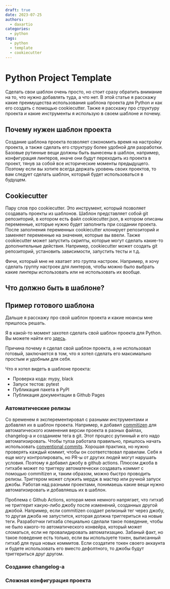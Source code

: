 ```yaml
---
draft: true
date: 2023-07-25
authors:
  - daxartio
categories:
  - python
tags:
  - python
  - template
  - cookiecutter
---
```


# Python Project Template

Сделать свои шаблон очень просто, но стоит сразу обратить внимание на то, что нужно добавлять туда, а что нет. В этой статье я расскажу какие преимущества использования шаблона проекта для Python и как его создать с помощью cookiecutter. Также я расскажу про структуру проекта и какие инструменты я использую в своем шаблоне и почему.

<!-- more -->

## Почему нужен шаблон проекта

Создание шаблона проекта позволяет сэкономить время на настройку проекта, а также сделать его структуру более удобной для разработки. Базовые рутинные вещи должны быть вынесены в шаблон, например, конфигурация линтеров, иначе они будут переходить из проекта в проект, тянув за собой все исторические моменты предыдущего. Поэтому если вы хотите всегда держать уровень своих проектов, то вам следует сделать шаблон, который будет использоваться в будущем.

## Cookiecutter

Пару слов про cookiecutter. Это инструмент, который позволяет создавать проекты из шаблонов. Шаблон представляет собой git репозиторий, в котором есть файл cookiecutter.json, в котором описаны переменные, которые нужно будет заполнить при создании проекта. После заполнения переменных cookiecutter клонирует репозиторий и заменяет переменные на значения, которые вы ввели. Также cookiecutter может запустить скрипты, которые могут сделать какие-то дополнительные действия. Например, cookiecutter может создать git репозиторий, установить зависимости, запустить тесты и т.д.

Фичи, который мне не хватает это группа настроек. Например, я хочу сделать группу настроек для линтеров, чтобы можно было выбрать какие линтеры использовать или не использовать их вообще.

## Что должно быть в шаблоне?

## Пример готового шаблона

Дальше я расскажу про свой шаблон проекта и какие нюансы мне пришлось решать.

Я в какой-то момент захотел сделать свой шаблон проекта для Python. Вы можете найти его [здесь](https://github.com/daxartio/python-project-template).

Причина почему я сделал свой шаблон проекта, а не использовал готовый, заключается в том, что я хотел сделать его максимально простым и удобным для себя.

Что я хотел видеть в шаблоне проекта:

- Проверка кода: mypy, black
- Запуск тестов: pytest
- Публикация пакета в PyPI
- Публикация документации в Github Pages

### Автоматические релизы

Со временем я эксперементировал с разными инструментами и добавлял их в шаблон проекта. Например, я добавил [commitizen](https://github.com/commitizen-tools/commitizen) для автоматического изменения версии проекта в разных файлах, changelog-а и созданием тега в git. Этот процесс рутинный и его надо автоматизировать. Чтобы тулза работала правильно, пришлось начать использовать [conventional commits](https://www.conventionalcommits.org/en/v1.0.0/). Хорошая практика, но нужно проверять каждый коммит, чтобы он соответствовал правилам. Себя я еще могу контролировать, но PR-ы от других людей могут нарушать условия. Поэтому я добавил джобу в github actions. Плюсом джоба в гитхабе может по триггеру автоматечески создавать коммит с помощью commitizen и, таким образом, можно быстро проводить релизы. Триггером может служить мердж в мастер или ручной запуск джобы. Работая над разными проектами, понимаешь какие вещи нужно автоматизировать и добавляешь их в шаблон.

Проблема с Github Actions, которая меня немного напрягает, что гитхаб не триггерит какую-либо джобу после изменений, созданных другой джобой. Например, если commitizen создает релизный тег через джобу, то другая джоба не запустится, которая должна триггериться на новые теги. Разработчки гитхаба специально сделали такое поведение, чтобы не было какого-то автоматического конвейра, который может сломаться, если не провалидировать автоматизацию. Забаный факт, но такое поведение есть только, если вы используете токен, выписанный гитхаб для пуша новых коммитов. Если создатите токен своего аккаунта и будете использовать его вместо дефолтного, то джобы будут триггериться друг другом.

### Cоздание changelog-а

### Сложная конфигурация проекта
